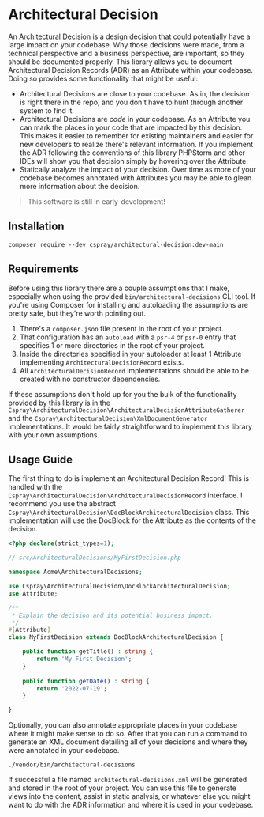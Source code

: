 # Architectural Decision

An [Architectural Decision](https://en.wikipedia.org/wiki/Architectural_decision) is a design decision that could potentially have a large impact on your codebase. Why those decisions were made, from a technical perspective and a business perspective, are important, so they should be documented properly. This library allows you to document Architectural Decision Records (ADR) as an Attribute within your codebase. Doing so provides some functionality that might be useful:

- Architectural Decisions are close to your codebase. As in, the decision is right there in the repo, and you don't have to hunt through another system to find it.
- Architectural Decisions are _code_ in your codebase. As an Attribute you can mark the places in your code that are impacted by this decision. This makes it easier to remember for existing maintainers and easier for new developers to realize there's relevant information. If you implement the ADR following the conventions of this library PHPStorm and other IDEs will show you that decision simply by hovering over the Attribute.
- Statically analyze the impact of your decision. Over time as more of your codebase becomes annotated with Attributes you may be able to glean more information about the decision.

> This software is still in early-development!

## Installation

```shell
composer require --dev cspray/architectural-decision:dev-main
```

## Requirements

Before using this library there are a couple assumptions that I make, especially when using the provided `bin/architectural-decisions` CLI tool. If you're using Composer for installing and autoloading the assumptions are pretty safe, but they're worth pointing out.

1. There's a `composer.json` file present in the root of your project.
2. That configuration has an `autoload` with a `psr-4` or `psr-0` entry that specifies 1 or more directories in the root of your project.
3. Inside the directories specified in your autoloader at least 1 Attribute implementing `ArchitecturalDecisionRecord` exists.
4. All `ArchitecturalDecisionRecord` implementations should be able to be created with no constructor dependencies.

If these assumptions don't hold up for you the bulk of the functionality provided by this library is in the `Cspray\ArchitecturalDecision\ArchitecturalDecisionAttributeGatherer` and the `Cspray\ArchitecturalDecision\XmlDocumentGenerator` implementations. It would be fairly straightforward to implement this library with your own assumptions.

## Usage Guide

The first thing to do is implement an Architectural Decision Record! This is handled with the `Cspray\ArchitecturalDecision\ArchitecturalDecisionRecord` interface. I recommend you use the abstract `Cspray\ArchitecturalDecision\DocBlockArchitecturalDecision` class. This implementation will use the DocBlock for the Attribute as the contents of the decision.

```php
<?php declare(strict_types=1);

// src/ArchitecturalDecisions/MyFirstDecision.php

namespace Acme\ArchitecturalDecisions;

use Cspray\ArchitecturalDecision\DocBlockArchitecturalDecision;
use Attribute;

/**
 * Explain the decision and its potential business impact. 
 */
#[Attribute]
class MyFirstDecision extends DocBlockArchitecturalDecision {

    public function getTitle() : string {
        return 'My First Decision';
    }
    
    public function getDate() : string {
        return '2022-07-19';
    }

}
```

Optionally, you can also annotate appropriate places in your codebase where it might make sense to do so. After that you can run a command to generate an XML document detailing all of your decisions and where they were annotated in your codebase.

```shell
./vendor/bin/architectural-decisions
```

If successful a file named `architectural-decisions.xml` will be generated and stored in the root of your project. You can use this file to generate views into the content, assist in static analysis, or whatever else you might want to do with the ADR information and where it is used in your codebase.
